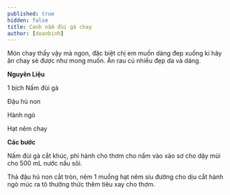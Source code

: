 ```yaml
---
published: true
hidden: false
title: Canh nấm đùi gà chay
author: [doanbinh] 
---
```


Món chay thấy vậy mà ngon, đặc biệt chị em muốn dáng đep xuống kí hãy ăn chay sẻ được như mong muốn. Ăn rau củ nhiều đẹp da và dáng.


**Nguyên Liệu**

1 bịch Nấm đùi gà

Đậu hủ non

Hành ngò

Hạt nêm chay

**Các bước**	

Nấm đùi gà cắt khúc, phi hành cho thơm cho nấm vào xào sơ cho dậy mùi cho 500 mL nước nấu sôi.

  
Thả đậu hủ non cắt tròn, nêm 1 muổng hạt nêm síu đường cho dịu cắt hành ngò múc ra tô thưởng thức thêm tiêu xay cho thơm.